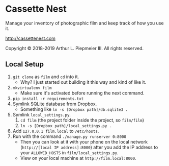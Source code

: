 # Cassette Nest

Manage your inventory of photographic film and keep track of how you use it.

http://cassettenest.com

Copyright &copy; 2018-2019 Arthur L. Piepmeier III. All rights reserved.

## Local Setup

1. `git clone` as `film` and `cd` into it.
    - Why? I just started out building it this way and kind of like it.
2. `mkvirtualenv film`
    - Make sure it's activated before running the next command.
3. `pip install -r requirements.txt`
4. Symlink SQLite database from Dropbox.
    - Something like `ln -s [Dropbox path]/db.sqlite3 .`
5. Symlink `local_settings.py`.
    1. `cd film` (the project folder inside the project, so `film/film`)
    2. `ln -s [Dropbox path]/local_settings.py .`
6. Add `127.0.0.1 film.local` to `/etc/hosts`.
6. Run with the command `./manage.py runserver 0:8000`
    - Then you can look at it with your phone on the local network (`http://[local IP address]:8000`) after you add the IP address to your `ALLOWED_HOSTS` in `film/local_settings.py`.
    - View on your local machine at `http://film.local:8000`.

